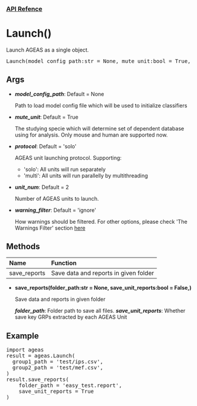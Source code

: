 ### [API Refence](https://nkmtmsys.github.io/Ageas/tutorial)


# Launch()
Launch AGEAS as a single object.
<pre>
Launch(model_config_path:str = None, mute_unit:bool = True, protocol:str = 'solo', unit_num:int = 2, warning_filter:str = 'ignore', correlation_thread:float = 0.2, database_path:str = None, database_type:str = 'gem_files', factor_name_type:str = 'gene_name', group1_path:str = None, group2_path:str = None, interaction_database:str = 'gtrd', log2fc_thread:float = None, meta_load_path:str = None, mww_p_val_thread:float = 0.05, prediction_thread = 'auto', psgrn_load_path:str = None, specie:str = 'mouse', sliding_window_size:int = 10, sliding_window_stride:int = None, std_value_thread:float = 1.0, std_ratio_thread:float = None, clf_keep_ratio:float = 0.5, clf_accuracy_thread:float = 0.8, cpu_mode:bool = False, feature_dropout_ratio:float = 0.1, feature_select_iteration:int = 1, impact_depth:int = 3, top_grp_amount:int = 100, grp_changing_thread:float = 0.05, link_step_allowrance:int = 1, model_select_iteration:int = 2, outlier_thread:float = 3.0, stabilize_patient:int = 3, stabilize_iteration:int = 10, max_train_size:float = 0.95, z_score_extract_thread:float = 0.0,)
</pre>


## **Args**

+ **_model_config_path_**: <str> Default = None

    Path to load model config file which will be used to initialize classifiers


+ **_mute_unit_**: <bool> Default = True

    The studying specie which will determine set of dependent database using for analysis. Only mouse and human are supported now.


+ **_protocol_**: <str> Default = 'solo'

    AGEAS unit launching protocol.
    Supporting:
    - 'solo': All units will run separately
    - 'multi': All units will run parallelly by multithreading


+ **_unit_num_**: <int> Default = 2

    Number of AGEAS units to launch.


+ **_warning_filter_**: <str> Default = 'ignore'

    How warnings should be filtered.
    For other options, please check 'The Warnings Filter' section [here](https://docs.python.org/3/library/warnings.html#warning-filter)



## **Methods**

| Name         | Function                                                 |
|:-------------|:---------------------------------------------------------|
| save_reports | Save data and reports in given folder                    |


+ **save_reports(folder_path:str = None, save_unit_reports:bool = False,)**

    Save data and reports in given folder

    **_folder_path_**: Folder path to save all files.
    **_save_unit_reports_**: Whether save key GRPs extracted by each AGEAS Unit

## **Example**
<pre>
import ageas
result = ageas.Launch(
  group1_path = 'test/ips.csv',
  group2_path = 'test/mef.csv',
)
result.save_reports(
	folder_path = 'easy_test.report',
	save_unit_reports = True
)
</pre>
